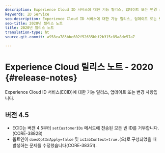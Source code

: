 ```yaml
---
description: Experience Cloud ID 서비스에 대한 기능 릴리스, 업데이트 또는 변경 사항입니다.
keywords: ID Service
seo-description: Experience Cloud ID 서비스에 대한 기능 릴리스, 업데이트 또는 변경 사항입니다.
seo-title: 2020년 릴리스 노트
title: 2020년 릴리스 노트
translation-type: ht
source-git-commit: a958ea783bbe602f52635bbf2b315c85a8de57a7

---
```



# Experience Cloud 릴리스 노트 - 2020 {#release-notes}

Experience Cloud ID 서비스(ECID)에 대한 기능 릴리스, 업데이트 또는 변경 사항입니다.

## 버전 4.5

* ECID는 버전 4.5부터 `setCustomerIDs` 메서드에 전송된 모든 빈 ID를 거부합니다. (CORE-38828)
* 옵트인이 `doesOptInApply=false` 및 `isIabContext=true.`(으)로 구성되었을 때 발생하는 문제를 수정했습니다(CORE-38351).

